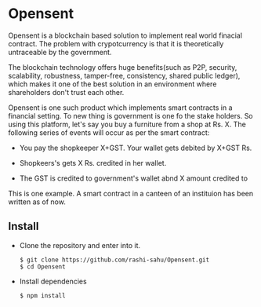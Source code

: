 # Opensent

Opensent is a blockchain based solution to implement real world finacial contract. The problem with crypotcurrency is that it is theoretically untraceable by the government. 

The blockchain technology offers huge benefits(such as P2P, security, scalability, robustness, tamper-free, consistency, shared public ledger), which makes it one of the best solution in an environment where shareholders don't trust each other.

Opensent is one such product which implements smart contracts in a financial setting. To new thing is government is one fo the stake holders. So using this platform, let's say you buy a furniture from a shop at Rs. X. The following series of events will occur as per the smart contract: 

- You pay the shopkeeper X+GST. Your wallet gets debited by X+GST Rs.

- Shopkeers's gets X Rs. credited in her wallet.

- The GST is credited to government's wallet abnd X amount credited to 

This is one example. A smart contract in a canteen of an instituion has been written as of now.

## Install

- Clone the repository and enter into it.
  ```
  $ git clone https://github.com/rashi-sahu/Opensent.git
  $ cd Opensent
  ```
- Install dependencies
  ```
  $ npm install
  ```